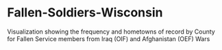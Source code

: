# Fallen-Soldiers-Wisconsin
Visualization showing the frequency and hometowns of record by County for Fallen Service members from Iraq (OIF) and Afghanistan (OEF) Wars
